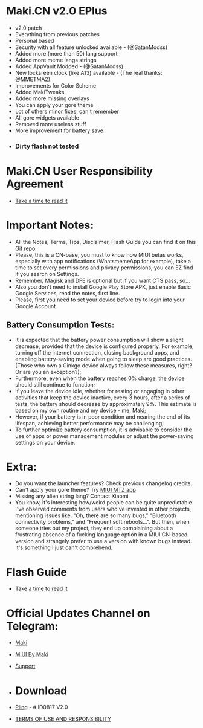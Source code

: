 # Maki.CN v2.0 EPlus

- v2.0 patch
- Everything from previous patches
- Personal based
- Security with all feature unlocked available - (@SatanModss)
- Added more (more than 50) lang support
- Added more meme langs strings
- Added AppVault Modded - (@SatanModss)
- New locksreen clock (like A13) available - (The real thanks: @MMETMA2)
- Improvements for Color Scheme
- Added MakiTweaks
- Added more missing overlays
- You can apply your gore theme
- Lot of others minor fixes, can't remember
- All gore widgets available
- Removed more useless stuff
- More improvement for battery save
- ### Dirty flash not tested

# Maki.CN User Responsibility Agreement
- [Take a time to read it](https://github.com/MIUIByMaki/RN8/blob/main/extra.md)

# Important Notes:
- All the Notes, Terms, Tips, Disclaimer, Flash Guide you can find it on this [Git repo](https://github.com/MIUIByMaki/RN8).
- Please, this is a CN-base, you must to know how MIUI betas works, especially with app notifications (WhatsmemeApp for example), take a time to set every permissions and privacy permissions, you can EZ find if you search on Settings.
- Remember, Magisk and DFE is optional but if you want CTS pass, so...
- Also you don't need to install Google Play Store APK, just enable Basic Google Services, read the notes, first line.
- Please, first you need to set your device before try to login into your Google Account

## Battery Consumption Tests:

- It is expected that the battery power consumption will show a slight decrease, provided that the device is configured properly. For example, turning off the internet connection, closing background apps, and enabling battery-saving mode when going to sleep are good practices. (Those who own a Ginkgo device always follow these measures, right? Or are you an exception?);
- Furthermore, even when the battery reaches 0% charge, the device should still continue to function;
- If you leave the device idle, whether for resting or engaging in other activities that keep the device inactive, every 3 hours, after a series of tests, the battery should decrease by approximately 9%. This estimate is based on my own routine and my device - me, Maki;
- However, if your battery is in poor condition and nearing the end of its lifespan, achieving better performance may be challenging;
- To further optimize battery consumption, it is advisable to consider the use of apps or power management modules or adjust the power-saving settings on your device.

# Extra:
- Do you want the launcher features? Check previous changelog credits.
- Can't apply your gore theme? Try [MIUI MTZ app](google.com)
- Missing any alien string lang? Contact Xiaomi
- You know, it's interesting how/weird people can be quite unpredictable. I've observed comments from users who've invested in other projects, mentioning issues like, "Oh, there are so many bugs," "Bluetooth connectivity problems," and "Frequent soft reboots...". But then, when someone tries out my project, they end up complaining about a frustrating absence of a fucking language option in a MIUI CN-based version and strangely prefer to use a version with known bugs instead. It's something I just can't comprehend.

# Flash Guide
- [Take a time to read it](https://github.com/MIUIByMaki/RN8/blob/main/flashguide.md#flash-guide)

# Official Updates Channel on Telegram:
- [Maki](https://t.me/iamakima)
- [MIUI By Maki](https://t.me/MIUIByMaki)
- [Support](https://github.com/MIUIByMaki/Support/tree/main)

- # Download
- [Pling](https://www.pling.com/p/1956242) - # ID0817 V2.0
- [TERMS OF USE AND RESPONSIBILITY](https://github.com/MIUIByMaki/RN8/blob/main/terms.md)
